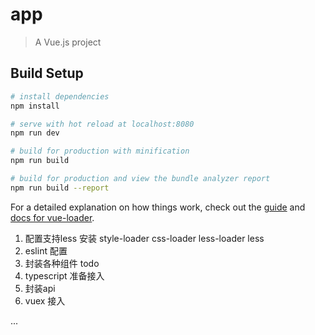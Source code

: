 # app

> A Vue.js project

## Build Setup

``` bash
# install dependencies
npm install

# serve with hot reload at localhost:8080
npm run dev

# build for production with minification
npm run build

# build for production and view the bundle analyzer report
npm run build --report
```

For a detailed explanation on how things work, check out the [guide](http://vuejs-templates.github.io/webpack/) and [docs for vue-loader](http://vuejs.github.io/vue-loader).


1. 配置支持less 安装 style-loader css-loader less-loader less
2. eslint 配置 
3. 封装各种组件 todo
4. typescript 准备接入
5. 封装api 
6. vuex 接入

...

